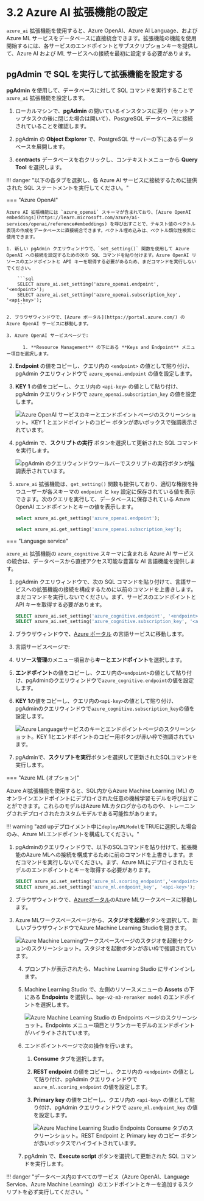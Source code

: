 # 3.2 Azure AI 拡張機能の設定

`azure_ai` 拡張機能を使用すると、Azure OpenAI、Azure AI Language、および Azure ML サービスをデータベースに直接統合できます。拡張機能の機能を使用開始するには、各サービスのエンドポイントとサブスクリプションキーを提供して、Azure AI および ML サービスへの接続を最初に設定する必要があります。

## pgAdmin で SQL を実行して拡張機能を設定する

**pgAdmin** を使用して、データベースに対して SQL コマンドを実行することで `azure_ai` 拡張機能を設定します。

1. ローカルマシンで、**pgAdmin** の開いているインスタンスに戻り（セットアップタスクの後に閉じた場合は開いて）、PostgreSQL データベースに接続されていることを確認します。

2. pgAdmin の **Object Explorer** で、PostgreSQL サーバーの下にあるデータベースを展開します。

3. **contracts** データベースを右クリックし、コンテキストメニューから **Query Tool** を選択します。

!!! danger "以下の各タブを選択し、各 Azure AI サービスに接続するために提供された SQL ステートメントを実行してください。"

=== "Azure OpenAI"

    Azure AI 拡張機能には `azure_openai` スキーマが含まれており、[Azure OpenAI embeddings](https://learn.microsoft.com/azure/ai-services/openai/reference#embeddings) を呼び出すことで、テキスト値のベクトル表現の作成をデータベースに直接統合できます。ベクトル埋め込みは、ベクトル類似性検索に使用できます。

    1. 新しい pgAdmin クエリウィンドウで、`set_setting()` 関数を使用して Azure OpenAI への接続を設定するための次の SQL コマンドを貼り付けます。Azure OpenAI リソースのエンドポイントと API キーを取得する必要があるため、まだコマンドを実行しないでください。

        ```sql
        SELECT azure_ai.set_setting('azure_openai.endpoint', '<endpoint>');
        SELECT azure_ai.set_setting('azure_openai.subscription_key', '<api-key>');
        ```

    2. ブラウザウィンドウで、[Azure ポータル](https://portal.azure.com/) の Azure OpenAI サービスに移動します。

    3. Azure OpenAI サービスページで:

          1. **Resource Management** の下にある **Keys and Endpoint** メニュー項目を選択します。

2. **Endpoint** の値をコピーし、クエリ内の `<endpoint>` の値として貼り付け、pgAdmin クエリウィンドウで `azure_openai.endpoint` の値を設定します。

3. **KEY 1** の値をコピーし、クエリ内の `<api-key>` の値として貼り付け、pgAdmin クエリウィンドウで `azure_openai.subscription_key` の値を設定します。

   ![Azure OpenAI サービスのキーとエンドポイントページのスクリーンショット。KEY 1 とエンドポイントのコピー ボタンが赤いボックスで強調表示されています。](../img/azure-openai-keys-endpoints.png)

4. pgAdmin で、**スクリプトの実行** ボタンを選択して更新された SQL コマンドを実行します。

   ![pgAdmin のクエリウィンドウツールバーでスクリプトの実行ボタンが強調表示されています。](../img/pgadmin-execute-script.png)

5. `azure_ai` 拡張機能は、`get_setting()` 関数も提供しており、適切な権限を持つユーザーが各スキーマの `endpoint` と `key` 設定に保存されている値を表示できます。次のクエリを実行して、データベースに保存されている Azure OpenAI エンドポイントとキーの値を表示します。

    ```sql title=""
    select azure_ai.get_setting('azure_openai.endpoint');
    ```

    ```sql title=""
    select azure_ai.get_setting('azure_openai.subscription_key');
    ```

=== "Language service"

`azure_ai` 拡張機能の `azure_cognitive` スキーマに含まれる Azure AI サービスの統合は、データベースから直接アクセス可能な豊富な AI 言語機能を提供します。

1. pgAdmin クエリウィンドウで、次の SQL コマンドを貼り付けて、言語サービスへの拡張機能の接続を構成するために以前のコマンドを上書きします。まだコマンドを実行しないでください。まず、サービスのエンドポイントと API キーを取得する必要があります。

    ```sql
    SELECT azure_ai.set_setting('azure_cognitive.endpoint', '<endpoint>');
    SELECT azure_ai.set_setting('azure_cognitive.subscription_key', '<api-key>');
    ```

2. ブラウザウィンドウで、[Azure ポータル](https://portal.azure.com/) の言語サービスに移動します。

3. 言語サービスページで:

1. **リソース管理**のメニュー項目から**キーとエンドポイント**を選択します。

2. **エンドポイント**の値をコピーし、クエリ内の`<endpoint>`の値として貼り付け、pgAdminのクエリウィンドウで`azure_cognitive.endpoint`の値を設定します。

3. **KEY 1**の値をコピーし、クエリ内の`<api-key>`の値として貼り付け、pgAdminのクエリウィンドウで`azure_cognitive.subscription_key`の値を設定します。

   ![Azure Languageサービスのキーとエンドポイントページのスクリーンショット。KEY 1とエンドポイントのコピー用ボタンが赤い枠で強調されています。](../img/language-service-keys-endpoints.png)

4. pgAdminで、**スクリプトを実行**ボタンを選択して更新されたSQLコマンドを実行します。

=== "Azure ML (オプション)"

Azure AI拡張機能を使用すると、SQL内からAzure Machine Learning (ML) のオンラインエンドポイントにデプロイされた任意の機械学習モデルを呼び出すことができます。これらのモデルはAzure MLカタログからのものや、トレーニングされデプロイされたカスタムモデルである可能性があります。

!!! warning "azd upデプロイメント中に`deployAMLModel`をTRUEに選択した場合のみ、Azure MLエンドポイントを構成してください。"

1. pgAdminのクエリウィンドウで、以下のSQLコマンドを貼り付けて、拡張機能のAzure MLへの接続を構成するために前のコマンドを上書きします。まだコマンドを実行しないでください。まず、Azure MLにデプロイされたモデルのエンドポイントとキーを取得する必要があります。

    ```sql
    SELECT azure_ai.set_setting('azure_ml.scoring_endpoint','<endpoint>');
    SELECT azure_ai.set_setting('azure_ml.endpoint_key', '<api-key>');
    ```

2. ブラウザウィンドウで、[Azureポータル](https://portal.azure.com/)のAzure MLワークスペースに移動します。

3. Azure MLワークスペースページから、**スタジオを起動**ボタンを選択して、新しいブラウザウィンドウでAzure Machine Learning Studioを開きます。

   ![Azure Machine Learningワークスペースページのスタジオを起動セクションのスクリーンショット。スタジオを起動ボタンが赤い枠で強調されています。](../img/azure-ml-workspace-launch-studio.png)

    4. プロンプトが表示されたら、Machine Learning Studio にサインインします。

    5. Machine Learning Studio で、左側のリソースメニューの **Assets** の下にある **Endpoints** を選択し、`bge-v2-m3-reranker model` のエンドポイントを選択します。

        ![Azure Machine Learning Studio の Endpoints ページのスクリーンショット。Endpoints メニュー項目とリランカーモデルのエンドポイントがハイライトされています。](../img/aml-studio-endpoints.png)

    6. エンドポイントページで次の操作を行います。

       1. **Consume** タブを選択します。
       2. **REST endpoint** の値をコピーし、クエリ内の `<endpoint>` の値として貼り付け、pgAdmin クエリウィンドウで `azure_ml.scoring_endpoint` の値を設定します。
       3. **Primary key** の値をコピーし、クエリ内の `<api-key>` の値として貼り付け、pgAdmin クエリウィンドウで `azure_ml.endpoint_key` の値を設定します。
       
           ![Azure Machine Learning Studio Endpoints Consume タブのスクリーンショット。REST Endpoint と Primary key のコピー ボタンが赤いボックスでハイライトされています。](../img/aml-studio-endpoints-consume.png)
        
    7.  pgAdmin で、**Execute script** ボタンを選択して更新された SQL コマンドを実行します。

!!! danger "データベース内のすべてのサービス（Azure OpenAI、Language Service、Azure Machine Learning）のエンドポイントとキーを追加するスクリプトを必ず実行してください。"
